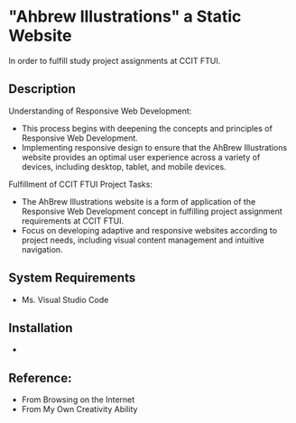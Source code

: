 # "Ahbrew Illustrations" a Static Website
In order to fulfill study project assignments at CCIT FTUI.

## Description
Understanding of Responsive Web Development:
- This process begins with deepening the concepts and principles of Responsive Web Development.
- Implementing responsive design to ensure that the AhBrew Illustrations website provides an optimal user experience across a variety of devices, including desktop, tablet, and mobile devices.

Fulfillment of CCIT FTUI Project Tasks:
- The AhBrew Illustrations website is a form of application of the Responsive Web Development concept in fulfilling project assignment requirements at CCIT FTUI.
- Focus on developing adaptive and responsive websites according to project needs, including visual content management and intuitive navigation.

## System Requirements
- Ms. Visual Studio Code

## Installation
- 

## Reference:
- From Browsing on the Internet
- From My Own Creativity Ability



